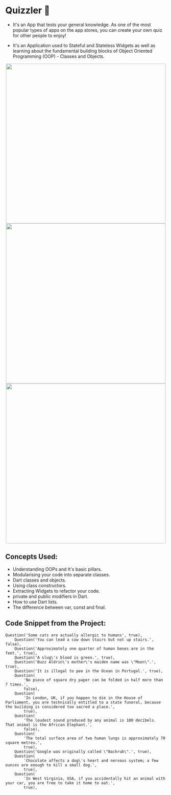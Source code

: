 # Quizzler 🤔

- It's an App that tests your general knowledge. As one of the most popular types of apps on the app stores, you can create your own quiz for other people to enjoy!

- It's an Application used to  Stateful and Stateless Widgets as well as learning about the fundamental building blocks of Object Oriented Programming (OOP) - Classes and Objects. 

<div align="center">
 <img src="https://raw.githubusercontent.com/londonappbrewery/Images/master/quizzler-demo.gif" height="500"> 
 <img src="https://user-images.githubusercontent.com/91147942/160139773-1c313104-d058-4927-8f98-4caa53a14b74.png" height = "500">
 <img src="https://user-images.githubusercontent.com/91147942/160139833-56bb419e-9292-4a05-9c63-0767237dd7df.png" height = "500">    
</div>

## Concepts Used:

- Understanding OOPs and It's basic pillars.
- Modularising your code into separate classes.
- Dart classes and objects.
- Using class constructors.
- Extracting Widgets to refactor your code.
- private and public modifiers in Dart.
- How to use Dart lists.
- The difference between var, const and final.

## Code Snippet from the Project:

```
Question('Some cats are actually allergic to humans', true),
    Question('You can lead a cow down stairs but not up stairs.', false),
    Question('Approximately one quarter of human bones are in the feet.', true),
    Question('A slug\'s blood is green.', true),
    Question('Buzz Aldrin\'s mother\'s maiden name was \"Moon\".', true),
    Question('It is illegal to pee in the Ocean in Portugal.', true),
    Question(
        'No piece of square dry paper can be folded in half more than 7 times.',
        false),
    Question(
        'In London, UK, if you happen to die in the House of Parliament, you are technically entitled to a state funeral, because the building is considered too sacred a place.',
        true),
    Question(
        'The loudest sound produced by any animal is 188 decibels. That animal is the African Elephant.',
        false),
    Question(
        'The total surface area of two human lungs is approximately 70 square metres.',
        true),
    Question('Google was originally called \"Backrub\".', true),
    Question(
        'Chocolate affects a dog\'s heart and nervous system; a few ounces are enough to kill a small dog.',
        true),
    Question(
        'In West Virginia, USA, if you accidentally hit an animal with your car, you are free to take it home to eat.',
        true),

```



